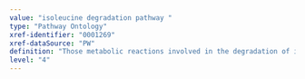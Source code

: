 ```yaml
---
value: "isoleucine degradation pathway "
type: "Pathway Ontology"
xref-identifier: "0001269"
xref-dataSource: "PW"
definition: "Those metabolic reactions involved in the degradation of isoleucine."
level: "4"
---
```

